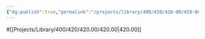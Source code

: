 ```yaml
---
{"dg-publish":true,"permalink":"/projects/library/400/420/420-00/420-00/","noteIcon":"0","created":"2024-01-30T20:06:19.638+09:00","updated":"2024-01-30T23:40:09.218+09:00"}
---
```


#[[Projects/Library/400/420/420.00/420.00\|420.00]]


